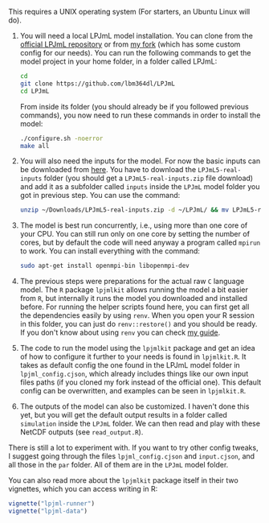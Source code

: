 This requires a UNIX operating system (For starters, an Ubuntu Linux will do).

1. You will need a local LPJmL model installation. You can clone from the
    [official LPJmL repository](https://github.com/PIK-LPJmL/LPJmL) or from
    [my fork](https://github.com/lbm364dl/LPJmL) (which has some custom config
    for our needs). You can run the following commands to get the model project
    in your home folder, in a folder called LPJmL:
    ```bash
    cd
    git clone https://github.com/lbm364dl/LPJmL
    cd LPJmL
    ```
    From inside its folder (you should already be if you followed previous
    commands), you now need to run these commands in order to install the model:
    ```bash
    ./configure.sh -noerror
    make all
    ```

2. You will also need the inputs for the model. For now the basic inputs
    can be downloaded from
    [here](https://saco.csic.es/s/nrJ3JGPZyZeQMW8?path=%2FData).
    You have to download the `LPJmL5-real-inputs` folder (you should get a
    `LPJmL5-real-inputs.zip` file download) and add it as a subfolder called
    `inputs` inside the `LPJmL` model folder you got in previous step. You can
    use the command:
    ```bash
    unzip ~/Downloads/LPJmL5-real-inputs.zip -d ~/LPJmL/ && mv LPJmL5-real-inputs inputs
    ```

3. The model is best run concurrently, i.e., using more than one core
    of your CPU. You can still run only on one core by setting the number of
    cores, but by default the code will need anyway a program called `mpirun`
    to work. You can install everything with the command:
    ```bash
    sudo apt-get install openmpi-bin libopenmpi-dev
    ```

4. The previous steps were preparations for the actual raw `C` language model.
    The `R` package `lpjmlkit` allows running the model a bit easier from `R`,
    but internally it runs the model you downloaded and installed before. For
    running the helper scripts found here, you can first get all the
    dependencies easily by using `renv`. When you open your R session in this
    folder, you can just do `renv::restore()` and you should be ready. If you
    don't know about using `renv` you can check
    [my guide](https://eduaguilera.github.io/WHEP/articles/workflow-intro.html#virtual-environments-with-renv).


5. The code to run the model using the `lpjmlkit` package and get an idea of how
    to configure it further to your needs is found in `lpjmlkit.R`. It takes as
    default config the one found in the LPJmL model folder in `lpjml_config.cjson`,
    which already includes things like our own input files paths (if you cloned my
    fork instead of the official one). This default config can be overwritten, and
    examples can be seen in `lpjmlkit.R`.

6. The outputs of the model can also be customized. I haven't done this yet, but
    you will get the default output results in a folder called `simulation` inside
    the `LPJmL` folder. We can then read and play with these NetCDF outputs (see
    `read_output.R`).

There is still a lot to experiment with. If you want to try other config tweaks,
I suggest going through the files `lpjml_config.cjson` and `input.cjson`, and
all those in the `par` folder. All of them are in the `LPJmL` model folder.

You can also read more about the `lpjmlkit` package itself in their two
vignettes, which you can access writing in R:
```r
vignette("lpjml-runner")
vignette("lpjml-data")
```
